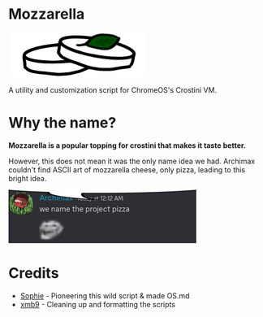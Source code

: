 # Mozzarella
![Mozzarella Logo](assets/mozz.png)

A utility and customization script for ChromeOS's Crostini VM.


# Why the name?
**Mozzarella is a popular topping for crostini that makes it taste better.** 

However, this does not mean it was the only name idea we had. Archimax couldn't find ASCII art of mozzarella cheese, only pizza, leading to this bright idea.

![nameitpizza](assets/pizza.png)

# Credits
- [Sophie](https://github.com/sophiaasophieee) - Pioneering this wild script & made OS.md
- [xmb9](https://github.com/EnterTheVoid-x86) - Cleaning up and formatting the scripts
